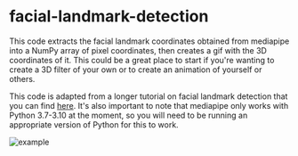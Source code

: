 # facial-landmark-detection
This code extracts the facial landmark coordinates obtained from mediapipe into a NumPy array of pixel coordinates, then creates a gif with the 3D coordinates of it. This could be a great place to start if you're wanting to create a 3D filter of your own or to create an animation of yourself or others. 

This code is adapted from a longer tutorial on facial landmark detection that you can find [here](https://www.samproell.io/posts/yarppg/yarppg-face-detection-with-mediapipe/).
It's also important to note that mediapipe only works with Python 3.7-3.10 at the moment, so you will need to be running an appropriate version of Python for this to work. 

![example](https://github.com/c6ai/facial-landmark-detection/blob/main/facemesh_coordinates.gif)
